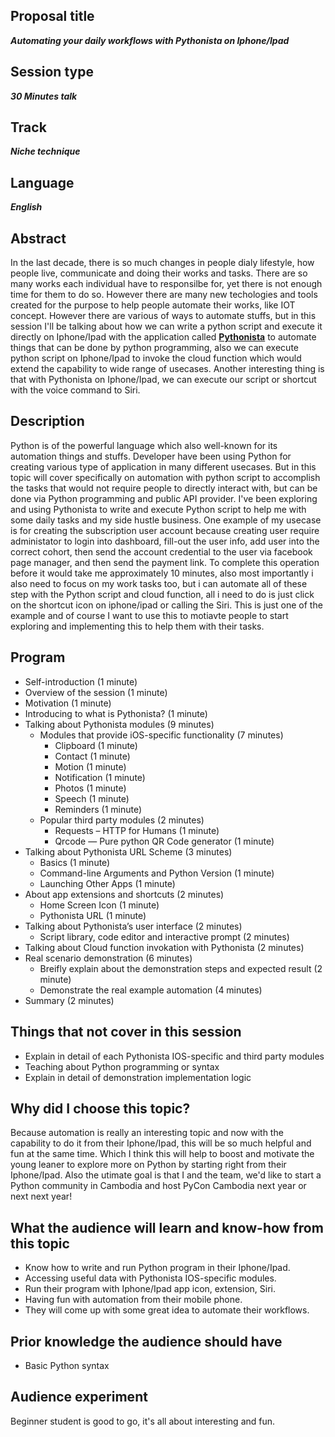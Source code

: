 ## Proposal title
__*Automating your daily workflows with Pythonista on Iphone/Ipad*__

## Session type
__*30 Minutes talk*__

## Track
__*Niche technique*__

## Language
__*English*__

## Abstract
In the last decade, there is so much changes in people dialy lifestyle, how people live, communicate and doing their works and tasks. There are so many works each individual have to responsilbe for, yet there is not enough time for them to do so. However there are many new techologies and tools created for the purpose to help people automate their works, like IOT concept. 
However there are various of ways to automate stuffs, but in this session I'll be talking about how we can write a python script and execute it directly on Iphone/Ipad with the application called [**Pythonista**](http://omz-software.com/pythonista/index.html) to automate things that can be done by python programming, also we can execute python script on Iphone/Ipad to invoke the cloud function which would extend the capability to wide range of usecases. Another interesting thing is that with Pythonista on Iphone/Ipad, we can execute our script or shortcut with the voice command to Siri.
 
## Description
Python is of the powerful language which also well-known for its automation things and stuffs. Developer have been using Python for creating various type of application in many different usecases. 
But in this topic will cover specifically on automation with python script to accomplish the tasks that would not require people to directly interact with, but can be done via Python programming and public API provider.
I've been exploring and using Pythonista to write and execute Python script to help me with some daily tasks and my side hustle business. One example of my usecase is for creating the subscription user account because creating user require administator to login into dashboard, fill-out the user info, add user into the correct cohort, then send the account credential to the user via facebook page manager, and then send the payment link. To complete this operation before it would take me approximately 10 minutes, also most importantly i also need to focus on my work tasks too, but i can automate all of these step with the Python script and cloud function, all i need to do is just click on the shortcut icon on iphone/ipad or calling the Siri. 
This is just one of the example and of course I want to use this to motiavte people to start exploring and implementing this to help them with their tasks.

## Program
- Self-introduction (1 minute)
- Overview of the session (1 minute)
- Motivation (1 minute)
- Introducing to what is Pythonista? (1 minute)
- Talking about Pythonista modules (9 minutes)
    - Modules that provide iOS-specific functionality (7 minutes)
        - Clipboard (1 minute)
        - Contact (1 minute)
        - Motion (1 minute)
        - Notification (1 minute)
        - Photos (1 minute)
        - Speech (1 minute)
        - Reminders (1 minute)
    - Popular third party modules (2 minutes)
        - Requests – HTTP for Humans (1 minute)
        - Qrcode — Pure python QR Code generator (1 minute)
- Talking about Pythonista URL Scheme (3 minutes)
    - Basics (1 minute)
    - Command-line Arguments and Python Version (1 minute)
    - Launching Other Apps (1 minute)
- About app extensions and shortcuts (2 minutes)
    - Home Screen Icon (1 minute)
    - Pythonista URL (1 minute)
- Talking about Pythonista’s user interface (2 minutes)
    - Script library, code editor and interactive prompt (2 minutes)
- Talking about Cloud function invokation with Pythonista (2 minutes)
- Real scenario demonstration (6 minutes)
    - Breifly explain about the demonstration steps and expected result (2 minute)
    - Demonstrate the real example automation (4 minutes)
- Summary (2 minutes)

## Things that not cover in this session
- Explain in detail of each Pythonista IOS-specific and third party modules
- Teaching about Python programming or syntax
- Explain in detail of demonstration implementation logic

## Why did I choose this topic?
Because automation is really an interesting topic and now with the capability to do it from their Iphone/Ipad, this will be so much helpful and fun at the same time. Which I think this will help to boost and motivate the young leaner to explore more on Python by starting right from their Iphone/Ipad.
Also the utimate goal is that I and the team, we'd like to start a Python community in Cambodia and host PyCon Cambodia next year or next next year!

## What the audience will learn and know-how from this topic
- Know how to write and run Python program in their Iphone/Ipad.
- Accessing useful data with Pythonista IOS-specific modules.
- Run their program with Iphone/Ipad app icon, extension, Siri.
- Having fun with automation from their mobile phone.
- They will come up with some great idea to automate their workflows.

## Prior knowledge the audience should have
- Basic Python syntax

## Audience experiment
Beginner student is good to go, it's all about interesting and fun.
